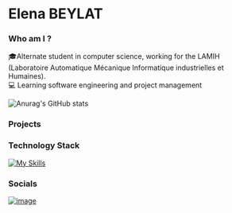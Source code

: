 # Elena BEYLAT

### Who am I ?
🎓Alternate student in computer science, working for the LAMIH (Laboratoire Automatique Mécanique Informatique industrielles et Humaines).<br>
💻 Learning software engineering and project management<br>

![Anurag's GitHub stats](https://github-readme-stats.vercel.app/api?username=petitcheveu&show_icons=true&theme=dracula&hide_border=true)

### Projects

### Technology Stack
[![My Skills](https://skillicons.dev/icons?i=html,css,js,java,py,c,django,ts,mysql,postgres,docker,figma,discord)](https://skillicons.dev) <br>

### Socials
[![image](https://img.shields.io/badge/LinkedIn-0077B5?style=for-the-badge&logo=linkedin&logoColor=white)](https://www.linkedin.com/in/elena-beylat-166333234/)
